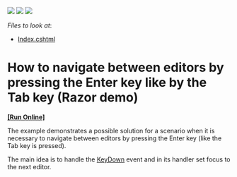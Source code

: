 <!-- default badges list -->
![](https://img.shields.io/endpoint?url=https://codecentral.devexpress.com/api/v1/VersionRange/128549213/14.1.3%2B)
[![](https://img.shields.io/badge/Open_in_DevExpress_Support_Center-FF7200?style=flat-square&logo=DevExpress&logoColor=white)](https://supportcenter.devexpress.com/ticket/details/E3552)
[![](https://img.shields.io/badge/📖_How_to_use_DevExpress_Examples-e9f6fc?style=flat-square)](https://docs.devexpress.com/GeneralInformation/403183)
<!-- default badges end -->
<!-- default file list -->
*Files to look at*:

* [Index.cshtml](./CS/DevExpressMvcApplication1/Views/Home/Index.cshtml)
<!-- default file list end -->
# How to navigate between editors by pressing the Enter key like by the Tab key (Razor demo)
<!-- run online -->
**[[Run Online]](https://codecentral.devexpress.com/e3552/)**
<!-- run online end -->


<p>The example demonstrates a possible solution for a scenario when it is necessary to navigate between editors by pressing the Enter key (like the Tab key is pressed).</p><p>The main idea is to handle the  <a href="http://documentation.devexpress.com/#AspNet/DevExpressWebASPxEditorsScriptsASPxClientTextEdit_KeyDowntopic"><u>KeyDown</u></a> event and in its handler set focus to the next editor.</p><br />


<br/>


